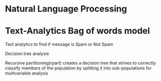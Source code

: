 # Natural Language Processing
# Text-Analytics Bag of words model
Text analytics to find if message is Spam or Not Spam

Decision tree analysis

Recursive partitioning(rpart) creates a decision tree that strives to 
correctly classify members of the population by splitting it
into sub-populations for multivariable analysis 
